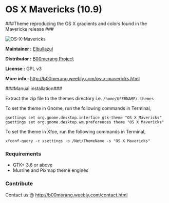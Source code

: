 # OS X Mavericks (10.9)
###Theme reproducing the OS X gradients and colors found in the Mavericks release ###

![OS-X-Mavericks](https://cloud.githubusercontent.com/assets/15310985/21437163/54021156-c850-11e6-9f12-de53bcfb98e8.png)

**Maintainer :** [Elbullazul](https://github.com/Elbullazul)

**Distributor :** [B00merang Project](https://github.com/B00merang-Project)

**License :** GPL v3

**More info :** http://b00merang.weebly.com/os-x-mavericks.html

###Manual installation###

Extract the zip file to the themes directory i.e. `/home/USERNAME/.themes`

To set the theme in Gnome, run the following commands in Terminal,

```
gsettings set org.gnome.desktop.interface gtk-theme "OS X Mavericks"
gsettings set org.gnome.desktop.wm.preferences theme "OS X Mavericks"
```

To set the theme in Xfce, run the following commands in Terminal,

```
xfconf-query -c xsettings -p /Net/ThemeName -s "OS X Mavericks"
```

### Requirements ###

- GTK+ 3.6 or above
- Murrine and Pixmap theme engines

### Contribute ###

Contact us @ http://b00merang.weebly.com/contact.html
